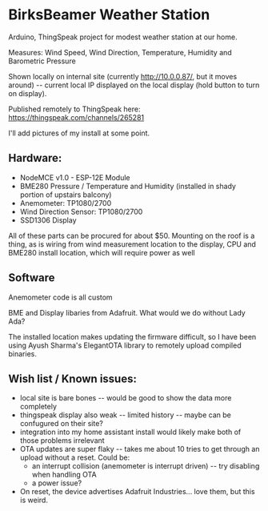 # BirksBeamer Weather Station

Arduino, ThingSpeak project for modest weather station at our home.  

Measures: Wind Speed, Wind Direction, Temperature, Humidity and Barometric Pressure

Shown locally on internal site (currently http://10.0.0.87/, but it moves around) -- current local IP displayed on the local display (hold button to turn on display).

Published remotely to ThingSpeak here: https://thingspeak.com/channels/265281

I'll add pictures of my install at some point.

## Hardware: 
  * NodeMCE v1.0 - ESP-12E Module
  * BME280 Pressure / Temperature and Humidity (installed in shady portion of upstairs balcony)
  * Anemometer:  TP1080/2700 
  * Wind Direction Sensor: TP1080/2700
  * SSD1306 Display
  
All of these parts can be procured for about $50.  Mounting on the roof is a thing, as is wiring from
wind measurement location to the display, CPU and BME280 install location, which will require power as well

## Software 
Anemometer code is all custom

BME and Display libaries from Adafruit.  What would we do without Lady Ada?

The installed location makes updating the firmware difficult, so I have been using Ayush Sharma's ElegantOTA library to remotely upload compiled binaries.  

## Wish list / Known issues:
* local site is bare bones -- would be good to show the data more completely
* thingspeak display also weak -- limited history -- maybe can be confugured on their site?
* integration into my home assistant install would likely make both of those problems irrelevant
* OTA updates are super flaky -- takes me about 10 tries to get through an upload without a reset.  Could be:
  * an interrupt collision (anemometer is interrupt driven) -- try disabling when handling OTA
  * a power issue? 
* On reset, the device advertises Adafruit Industries... love them, but this is weird.
  
